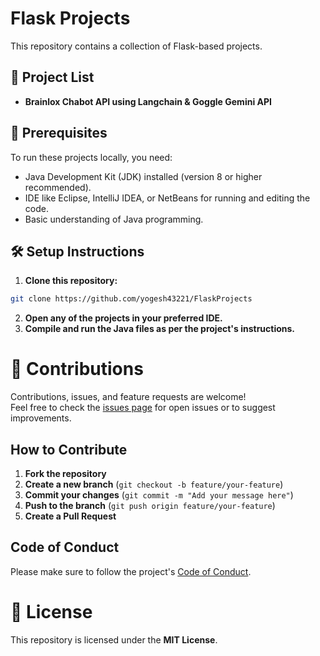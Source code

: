 # Flask Projects  
This repository contains a collection of Flask-based projects.  

## 📂 Project List  
- **Brainlox Chabot API using Langchain & Goggle Gemini API**

## 📄 Prerequisites  
To run these projects locally, you need:  
- Java Development Kit (JDK) installed (version 8 or higher recommended).  
- IDE like Eclipse, IntelliJ IDEA, or NetBeans for running and editing the code.  
- Basic understanding of Java programming.  

## 🛠️ Setup Instructions  
1. **Clone this repository:**  
```bash
git clone https://github.com/yogesh43221/FlaskProjects
```
2. **Open any of the projects in your preferred IDE.**
3. **Compile and run the Java files as per the project's instructions.**


# 🤝 Contributions  
Contributions, issues, and feature requests are welcome!  
Feel free to check the [issues page](https://github.com/yogesh43221/FlaskProjects/issues) for open issues or to suggest improvements.  

## How to Contribute  
1. **Fork the repository**  
2. **Create a new branch** (`git checkout -b feature/your-feature`)  
3. **Commit your changes** (`git commit -m "Add your message here"`)  
4. **Push to the branch** (`git push origin feature/your-feature`)  
5. **Create a Pull Request**  

## Code of Conduct  
Please make sure to follow the project's [Code of Conduct](CODE_OF_CONDUCT.md).  

# 📄 License  
This repository is licensed under the **MIT License**.  
